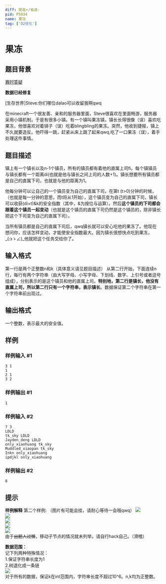 ```yaml
---
diff: 提高+/省选-
pid: P5034
name: 果冻
tag: ['O2优化']
---
```

# 果冻
## 题目背景

[赛时答疑](https://www.luogu.org/discuss/show/80694)   

**数据已经修复**

[生存世界]Steve:你们哪位dalao可以收留我啊qwq

在minecraft一个很友善、亲和的服务器里面，Steve很喜欢在里面畅游，服务器采用小镇机制，于是有很多小镇。有一个镇叫果冻镇，镇长长得很像（误）喜欢吃果冻，他很喜欢对着镜子（误）吃着blingbling的果冻。突然，他收到捷报，镇上不久就要造反。他吓得一跳，赶紧从床上跳了起来qwq,吃了一口果冻（误），着手处理这件事情。
## 题目描述

镇上有一个镇长以及n-1个镇员，所有的镇员都有着他的直属上司fi。每个镇镇员与镇长都有一个距离di(也就是他与镇长之间上司的人数+1)。镇长想要所有镇员都是自己的直属下司，也就是与他的距离为1。

他每分钟可以让自己的一个镇员变为自己的直属下司，在第t (t>0)分钟的时候，（也就是每一分钟的意思，而t将从1开始），这个镇员变为自己的直属下司，镇长可以收获(di+t)&k的安全指数（其中，&为按位与运算）。然后**这个镇员的下司都会跟着这个镇员一起变动**（也就是这个镇员的直属下司仍然是这个镇员的，除非镇长把这个下司变为自己的直属下司）。

当所有镇员都是自己的直属下司后，qwq镇长就可以安心吃他的果冻了。他现在想问你，应该怎样变动，才能使安全指数最大。因为镇长很想快点吃到果冻，_(:зゝ∠)\_他就把这个任务交给你了。

## 输入格式

第一行是两个正整数n和k（具体意义请见题目描述）
从第二行开始，下面连续n行，每行有两个字符串（由大写字母、小写字母、下划线、数字、上引号或者逗号组成），分别表示的是这个镇员和他的直属上司。**特别地，第二行是镇长，他没有直属上司，所以第二行只有一个字符串，表示镇长**。数据保证第二个字符串在第一个字符串前出现过。
## 输出格式

一个整数，表示最大的安全值。
## 样例

### 样例输入 #1
```
3 1
1
2 1
3 2
```
### 样例输出 #1
```
1
```
### 样例输入 #2
```
7 3
LDLD
tk_sky LDLD
Jayden_deng LDLD
only_xiaohuang tk_sky
Muddled_xiaopan tk_sky
Inkn only_xiaohuang
ipdjkl only_xiaohuang
```
### 样例输出 #2
```
8
```
## 提示

**样例解释**
第二个样例:  （图片有可能会挂，请耐心等待一会哦qwq）
![](https://s1.ax1x.com/2018/10/28/ic6RmQ.png)  
![](https://s1.ax1x.com/2018/10/28/ic6Wwj.png)    
![](https://s1.ax1x.com/2018/10/28/ic6fTs.png)  
![](https://s1.ax1x.com/2018/10/28/ic64kn.png)  
![](https://s1.ax1x.com/2018/10/28/ic6gOg.png)  
由于~~出题人过懒~~，移动子节点的情况就未列举。请自行hack自己。（滑稽）

**数据范围：**   
记下列两种特殊情况：  
1.保证字符串长度为1  
2.树退化成一条链  
![]( https://cdn.luogu.com.cn/upload/pic/39861.png)     
对于所有的数据，保证k在int范围内，字符串长度不超过10^6。n,k均为正整数。  
